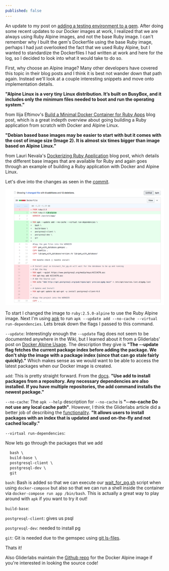 ```yaml
---
published: false
---
```

An update to my post on [adding a testing environment to a gem](https://jer-k.github.io/testing-and-developer-scripts-for-active-record-gem/). After doing some recent updates to our Docker images at work, I realized that we are always using Ruby Alpine images, and not the base Ruby image. I can't remember why I built the gem's Dockerfile using the base Ruby image, perhaps I had just overlooked the fact that we used Ruby Alpine, but I wanted to standardize the Dockerfiles I had written at work and here for the log, so I decided to look into what it would take to do so.

First, why choose an Alpine image? Many other developers have covered this topic in their blog posts and I think it is best not wander down that path again. Instead we'll look at a couple interesting snippets and move onto implementation details.

__"Alpine Linux is a very tiny Linux distribution. It’s built on BusyBox, and it includes only the minimum files needed to boot and run the operating system."__

from Ilija Eftimov's [Build a Minimal Docker Container for Ruby Apps](https://blog.codeship.com/build-minimal-docker-container-ruby-apps/) blog post, which is a great indepth overview about going building a Ruby application from scratch with Docker and Alpine Linux.

__"Debian based base images may be easier to start with but it comes with the cost of image size (Image 2). It is almost six times bigger than image based on Alpine Linux."__

from Lauri Nevala's [Dockerizing Ruby Application](https://ghost.kontena.io/dockerizing-ruby-application/) blog post, which details the different base images that are available for Ruby and again goes through an example of building a Ruby application with Docker and Alpine Linux.

Let's dive into the changes as seen in the [commit](https://github.com/jer-k/gem_with_database/commit/c08c2903310db2acb1bc7e0afda5e69c4e7605ec).

![git diff](https://github.com/jer-k/gem_with_database/blob/master/assets/alpine_changes.png)

To start I changed the image to `ruby:2.5.0-alpine` to use the Ruby Alpine image. Next I'm using [apk](https://wiki.alpinelinux.org/wiki/Alpine_Linux_package_management) to run `apk --update add --no-cache --virtual run-dependencies`. Lets break down the flags I passed to this command. 

`--update`:
Interestingly enough the `--update` flag does not seem to be documented anywhere in the Wiki, but I learned about it from a Gliderlabs' post on [Docker Alpine Usage](http://gliderlabs.viewdocs.io/docker-alpine/usage/). The description they give is __"The --update flag fetches the current package index before adding the package. We don't ship the image with a package index (since that can go stale fairly quickly)."__ Which makes sense as we would want to be able to access the latest packages when our Docker image is created.

`add`:
This is pretty straight forward. From the [docs](https://wiki.alpinelinux.org/wiki/Alpine_Linux_package_management#Add_a_Package).
__"Use add to install packages from a repository. Any necessary dependencies are also installed. If you have multiple repositories, the add command installs the newest package."__

`--no-cache`:
The `apk --help` description for `--no-cache` is __"--no-cache              Do not use any local cache path"__. However, I think the Gliderlabs article did a better job of describing the [functionality](http://gliderlabs.viewdocs.io/docker-alpine/usage/#user-content-disabling-cache).
__"It allows users to install packages with an index that is updated and used on-the-fly and not cached locally."__

`--virtual run-dependencies`:

Now lets go through the packages that we add
```
  bash \
  build-base \
  postgresql-client \
  postgresql-dev \
  git
```

`bash`: 
Bash is added so that we can execute our [wait_for_pg.sh](https://github.com/jer-k/gem_with_database/blob/master/bin/wait_for_pg.sh) script when using `docker-compose` but also so that we can run a shell inside the container via `docker-compose run app /bin/bash`. This is actually a great way to play around with `apk` if you want to try it out!

`build-base`:

`postgresql-client`:
gives us psql

`postgresql-dev`:
needed to install pg

`git`:
Git is needed due to the gemspec using [git ls-files](https://github.com/jer-k/gem_with_database/blob/master/gem_with_database.gemspec#L26-L28).

Thats it!

Also Gliderlabs maintain the [Github repo](https://github.com/gliderlabs/docker-alpine) for the Docker Alpine image if you're interested in looking the source code!
